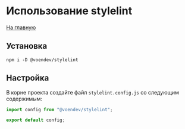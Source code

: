 # Использование stylelint

[На главную](../../README.md)

## Установка

```shell
npm i -D @voendev/stylelint
```

## Настройка

В корне проекта создайте файл `stylelint.config.js` со следующим содержимым:

```js
import config from "@voendev/stylelint";

export default config;
```
